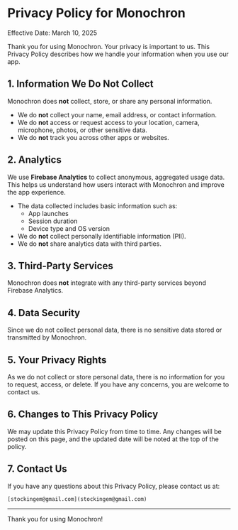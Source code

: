 # Privacy Policy for Monochron

Effective Date: March 10, 2025

Thank you for using Monochron. Your privacy is important to us. This Privacy Policy describes how we handle your information when you use our app.

## 1. Information We Do Not Collect

Monochron does **not** collect, store, or share any personal information.

- We do **not** collect your name, email address, or contact information.
- We do **not** access or request access to your location, camera, microphone, photos, or other sensitive data.
- We do **not** track you across other apps or websites.

## 2. Analytics

We use **Firebase Analytics** to collect anonymous, aggregated usage data. This helps us understand how users interact with Monochron and improve the app experience.

- The data collected includes basic information such as:
  - App launches
  - Session duration
  - Device type and OS version
- We do **not** collect personally identifiable information (PII).
- We do **not** share analytics data with third parties.

## 3. Third-Party Services

Monochron does **not** integrate with any third-party services beyond Firebase Analytics.

## 4. Data Security

Since we do not collect personal data, there is no sensitive data stored or transmitted by Monochron.

## 5. Your Privacy Rights

As we do not collect or store personal data, there is no information for you to request, access, or delete. If you have any concerns, you are welcome to contact us.

## 6. Changes to This Privacy Policy

We may update this Privacy Policy from time to time. Any changes will be posted on this page, and the updated date will be noted at the top of the policy.

## 7. Contact Us

If you have any questions about this Privacy Policy, please contact us at:

`[stockingem@gmail.com](stockingem@gmail.com)`

---

Thank you for using Monochron!
